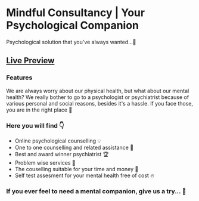 # Mindful Consultancy | Your Psychological Companion

Psychological solution that you've always wanted...🎯

## [Live Preview](https://mindful-consultancy-moeen.web.app/)

### Features

We are always worry about our physical health, but what about our mental health?
We really bother to go to a psychologist or psychiatrist because of various personal and social reasons, besides it's a hassle. If you face those, you are in the right place 💓

### Here you will find 👇

- Online psychological counselling 💡
- One to one counselling and related assistance 🤖
- Best and award winner psychiatrist 🏆
- Problem wise services 🔧
- The couselling suitable for your time and money 💸
- Self test assesment for your mental health free of cost 🔥

### If you ever feel to need a mental companion, give us a try... 🚀
